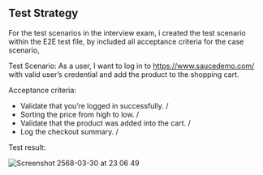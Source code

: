 ## Test Strategy

For the test scenarios in the interview exam, i created the test scenario within the E2E test file, by included all acceptance criteria for the case scenario,

Test Scenario: As a user, I want to log in to https://www.saucedemo.com/ with valid user’s credential and add the product to the shopping cart.

Acceptance criteria:

- Validate that you’re logged in successfully. /
- Sorting the price from high to low. /
- Validate that the product was added into the cart. /
- Log the checkout summary. /

Test result:

![Screenshot 2568-03-30 at 23 06 49](https://github.com/user-attachments/assets/ebd89365-6c2c-4328-96d3-ee09e61e6665)
